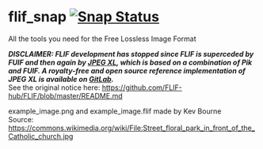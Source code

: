 # flif_snap [![Snap Status](https://build.snapcraft.io/badge/nm17/flif_snap.svg)](https://build.snapcraft.io/user/nm17/flif_snap)
All the tools you need for the Free Lossless Image Format  

***DISCLAIMER: FLIF development has stopped since FLIF is superceded by FUIF and then again by [JPEG XL](https://jpeg.org/jpegxl/index.html), which is based on a combination of Pik and FUIF. A royalty-free and open source reference implementation of JPEG XL is available on [GitLab](https://gitlab.com/wg1/jpeg-xl).***  
See the original notice here: https://github.com/FLIF-hub/FLIF/blob/master/README.md

example_image.png and example_image.flif made by Kev Bourne  
Source: https://commons.wikimedia.org/wiki/File:Street_floral_park_in_front_of_the_Catholic_church.jpg
